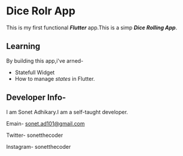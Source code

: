 # Dice Rolr App

This is my first functional **_Flutter_** app.This is a simp **_Dice Rolling App_**.

## Learning

By building this app,i've arned-

- Statefull Widget
- How to manage _states_ in Flutter.

## Developer Info-

I am Sonet Adhikary.I am a self-taught developer.

Emain- sonet.ad101@gmail.com

Twitter- sonetthecoder

Instagram- sonetthecoder
